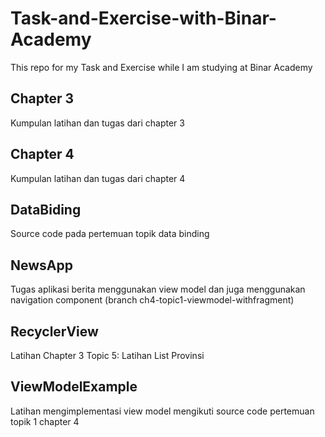 # Task-and-Exercise-with-Binar-Academy
This repo for my Task and Exercise while I am studying at Binar Academy

## Chapter 3
Kumpulan latihan dan tugas dari chapter 3

## Chapter 4
Kumpulan latihan dan tugas dari chapter 4

## DataBiding
Source code pada pertemuan topik data binding

## NewsApp
Tugas aplikasi berita menggunakan view model dan juga menggunakan navigation component (branch ch4-topic1-viewmodel-withfragment)

## RecyclerView
Latihan Chapter 3 Topic 5: Latihan List Provinsi

## ViewModelExample
Latihan mengimplementasi view model mengikuti source code pertemuan topik 1 chapter 4
